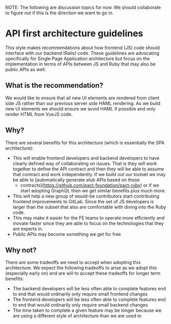 NOTE: The following are discussion topics for now. We should collaborate to
figure out if this is the direction we want to go in.

# API first architecture guidelines

This style makes recommendations about how frontend (JS) code should
interface with our backend (Rails) code. These guidelines are advocating
specifically for Single Page Application architecture but focus on the
implementation in terms of APIs between JS and Ruby that may also be
public APIs as well.

## What is the recommendation?

We would like to ensure that all new UI elements are rendered from client
side JS rather than our previous server side HAML rendering. As we build
new UI elements we should ensure we avoid HAML if possible and only render
HTML from VueJS code.

## Why?

There are several benefits for this architecture (which is essentially the
SPA architecture):

- This will enable frontend developers and backend developers to have
  clearly defined way of collaborating on issues. That is they will work
  together to define the API contract and then they will be able to assume
  that contract and work independently. If we build out our toolset we may
  be able to [automatically generate stub APIs based on these
  - contracts](https://github.com/pact-foundation/pact-ruby) or if we
  start adopting GraphQL then we get similar benefits plus much more.
- This will help a new group of would-be contributors start contributing
  frontend improvements to GitLab. Since the set of JS developers is
  larger than the subset that also are comfortable with diving into the
  Ruby code.
- This may make it easier for the FE teams to operate more efficiently and
  inovate faster since they are able to focus on the technologies that
  they are experts in.
- Public APIs may become something we get for free


## Why not?

There are some tradeoffs we need to accept when adopting this
architecture. We expect the following tradeoffs to arise as we adopt this
(especially early on) and are will to accept these tradeoffs for longer
term benefits:

- The backend developers will be less often able to complete features end
  to end that would ordinarily only require small frontend changes
- The frontend developers will be less often able to complete features end
  to end that would ordinarily only require small backend changes
- The time taken to complete a given feature may be longer because we are
  using a different style of architecture than we are used to
